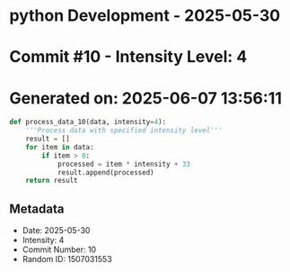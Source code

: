 ﻿# python Development - 2025-05-30
# Commit #10 - Intensity Level: 4
# Generated on: 2025-06-07 13:56:11
```python
def process_data_10(data, intensity=4):
    '''Process data with specified intensity level'''
    result = []
    for item in data:
        if item > 0:
            processed = item * intensity + 33
            result.append(processed)
    return result
```
## Metadata
- Date: 2025-05-30
- Intensity: 4
- Commit Number: 10
- Random ID: 1507031553
